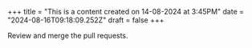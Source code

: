 +++
title = "This is a content created on 14-08-2024 at 3:45PM"
date = "2024-08-16T09:18:09.252Z"
draft = false
+++

  Review and merge the pull requests.
        
